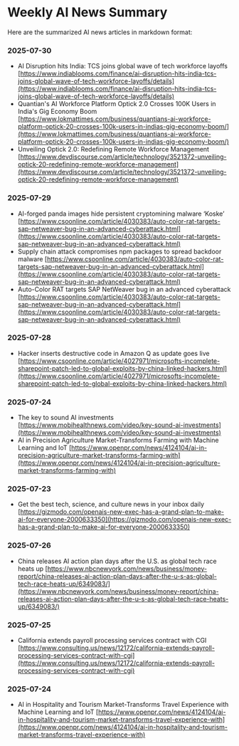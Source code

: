 # Weekly AI News Summary

Here are the summarized AI news articles in markdown format:

### 2025-07-30
- AI Disruption hits India: TCS joins global wave of tech workforce layoffs [https://www.indiablooms.com/finance/ai-disruption-hits-india-tcs-joins-global-wave-of-tech-workforce-layoffs/details](https://www.indiablooms.com/finance/ai-disruption-hits-india-tcs-joins-global-wave-of-tech-workforce-layoffs/details)
- Quantian's AI Workforce Platform Optick 2.0 Crosses 100K Users in India's Gig Economy Boom [https://www.lokmattimes.com/business/quantians-ai-workforce-platform-optick-20-crosses-100k-users-in-indias-gig-economy-boom/](https://www.lokmattimes.com/business/quantians-ai-workforce-platform-optick-20-crosses-100k-users-in-indias-gig-economy-boom/)
- Unveiling Optick 2.0: Redefining Remote Workforce Management [https://www.devdiscourse.com/article/technology/3521372-unveiling-optick-20-redefining-remote-workforce-management](https://www.devdiscourse.com/article/technology/3521372-unveiling-optick-20-redefining-remote-workforce-management)

### 2025-07-29
- AI-forged panda images hide persistent cryptomining malware ‘Koske’ [https://www.csoonline.com/article/4030383/auto-color-rat-targets-sap-netweaver-bug-in-an-advanced-cyberattack.html](https://www.csoonline.com/article/4030383/auto-color-rat-targets-sap-netweaver-bug-in-an-advanced-cyberattack.html)
- Supply chain attack compromises npm packages to spread backdoor malware [https://www.csoonline.com/article/4030383/auto-color-rat-targets-sap-netweaver-bug-in-an-advanced-cyberattack.html](https://www.csoonline.com/article/4030383/auto-color-rat-targets-sap-netweaver-bug-in-an-advanced-cyberattack.html)
- Auto-Color RAT targets SAP NetWeaver bug in an advanced cyberattack [https://www.csoonline.com/article/4030383/auto-color-rat-targets-sap-netweaver-bug-in-an-advanced-cyberattack.html](https://www.csoonline.com/article/4030383/auto-color-rat-targets-sap-netweaver-bug-in-an-advanced-cyberattack.html)

### 2025-07-28
- Hacker inserts destructive code in Amazon Q as update goes live [https://www.csoonline.com/article/4027971/microsofts-incomplete-sharepoint-patch-led-to-global-exploits-by-china-linked-hackers.html](https://www.csoonline.com/article/4027971/microsofts-incomplete-sharepoint-patch-led-to-global-exploits-by-china-linked-hackers.html)

### 2025-07-24
- The key to sound AI investments [https://www.mobihealthnews.com/video/key-sound-ai-investments](https://www.mobihealthnews.com/video/key-sound-ai-investments)
- AI in Precision Agriculture Market-Transforms Farming with Machine Learning and IoT [https://www.openpr.com/news/4124104/ai-in-precision-agriculture-market-transforms-farming-with](https://www.openpr.com/news/4124104/ai-in-precision-agriculture-market-transforms-farming-with)

### 2025-07-23
- Get the best tech, science, and culture news in your inbox daily [https://gizmodo.com/openais-new-exec-has-a-grand-plan-to-make-ai-for-everyone-2000633350](https://gizmodo.com/openais-new-exec-has-a-grand-plan-to-make-ai-for-everyone-2000633350)

### 2025-07-26
- China releases AI action plan days after the U.S. as global tech race heats up [https://www.nbcnewyork.com/news/business/money-report/china-releases-ai-action-plan-days-after-the-u-s-as-global-tech-race-heats-up/6349083/](https://www.nbcnewyork.com/news/business/money-report/china-releases-ai-action-plan-days-after-the-u-s-as-global-tech-race-heats-up/6349083/)

### 2025-07-25
- California extends payroll processing services contract with CGI [https://www.consulting.us/news/12172/california-extends-payroll-processing-services-contract-with-cgi](https://www.consulting.us/news/12172/california-extends-payroll-processing-services-contract-with-cgi)

### 2025-07-24
- AI in Hospitality and Tourism Market-Transforms Travel Experience with Machine Learning and IoT [https://www.openpr.com/news/4124104/ai-in-hospitality-and-tourism-market-transforms-travel-experience-with](https://www.openpr.com/news/4124104/ai-in-hospitality-and-tourism-market-transforms-travel-experience-with)